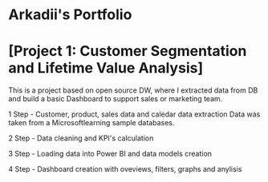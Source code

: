 # Arkadii's Portfolio

# [Project 1: Customer Segmentation and Lifetime Value Analysis]

This is a project based on open source DW, where I extracted data from DB and build a basic Dashboard to support sales or marketing team.

1 Step - Customer, product, sales data and caledar data extraction
Data was taken from a Microsoftlearning sample databases.

2 Step - Data cleaning and KPI's calculation

3 Step - Loading data into Power BI and data models creation

4 Step - Dashboard creation with oveviews, filters, graphs and anylisis

  

